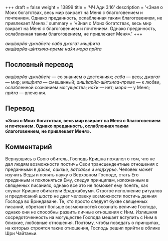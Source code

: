 +++
draft = false
weight = 13899
title = 'ЧЧ Ади 3.16'
description = '«Зная о Моих богатствах, весь мир взирает на Меня с благоговением и почтением. Однако преданность, ослабленная таким благоговением, не привлекает Меня».'
summary = '«Зная о Моих богатствах, весь мир взирает на Меня с благоговением и почтением. Однако преданность, ослабленная таким благоговением, не привлекает Меня».'
+++

_аиш́варйа-джн̃а̄нете саба джагат миш́рита  
аиш́варйа-ш́итхила-преме на̄хи мора прӣта_

## Пословный перевод

_аиш́варйа_\-_джн̃а̄нете_ — со знанием о достояниях; _саба_ — весь; _джагат_ — мир; _миш́рита_ — смешанный; _аиш́варйа_\-_ш́итхила_\-_преме_ — к любви, ослабленной сознанием могущества; _на̄хи_ — нет; _мора_ — у Меня; _прӣта_ — влечения.

## Перевод

**«Зная о Моих богатствах, весь мир взирает на Меня с благоговением и почтением. Однако преданность, ослабленная таким благоговением, не привлекает Меня».**

## Комментарий

Вернувшись в Свою обитель, Господь Кришна пожалел о том, что не дал людям возможности постичь Свои трансцендентные отношения с преданными в _дасье, сакхье, ватсалье_ и _мадхурье_. Человек может изучить Веды и понять науку о Верховном Господе, стать Его преданным и поклоняться Ему, следуя принципам, изложенным в священных писаниях, однако все это не поможет ему понять, как служат Кришне обитатели Враджабхуми. Строгое исполнение ритуалов и предписаний _шастр_ не дает человеку возможности постичь деяния Господа во Вриндаване. Те, кто просто следует букве священных писаний, обретают больше возможностей осознать величие Господа, однако они не способны развить личные отношения с Ним. Излишняя сосредоточенность на могуществе Господа мешает вступить с Ним в близкие, любовные отношения. Поэтому, чтобы поведать о принципах, на которых строятся такие отношения, Господь решил прийти в облике Шри Чайтаньи.
